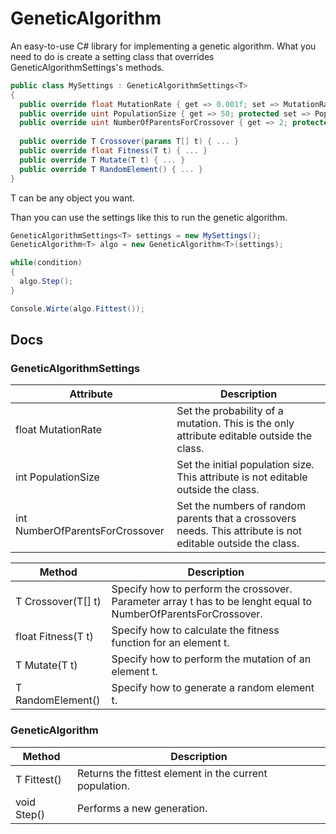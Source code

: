 # GeneticAlgorithm
An easy-to-use C# library for implementing a genetic algorithm.
What you need to do is create a setting class that overrides GeneticAlgorithmSettings's methods.

```cs
public class MySettings : GeneticAlgorithmSettings<T>
{
  public override float MutationRate { get => 0.001f; set => MutationRate = value; }
  public override uint PopulationSize { get => 50; protected set => PopulationSize = value; }
  public override uint NumberOfParentsForCrossover { get => 2; protected set => NumberOfParentsForCrossover = value; }
   
  public override T Crossover(params T[] t) { ... }
  public override float Fitness(T t) { ... }
  public override T Mutate(T t) { ... }
  public override T RandomElement() { ... }
}
```
T can be any object you want.

Than you can use the settings like this to run the genetic algorithm.
```cs
GeneticAlgorithmSettings<T> settings = new MySettings();
GeneticAlgorithm<T> algo = new GeneticAlgorithm<T>(settings);

while(condition)
{
  algo.Step();
}

Console.Wirte(algo.Fittest());
```
## Docs
### GeneticAlgorithmSettings
| Attribute                       | Description        |
| ------------------------------- | ------------------ |
|float MutationRate|Set the probability of a mutation. This is the only attribute editable outside the class.|
|int PopulationSize|Set the initial population size. This attribute is not editable outside the class.|
|int NumberOfParentsForCrossover|Set the numbers of random parents that a crossovers needs. This attribute is not editable outside the class.|

| Method                          | Description        |
| ------------------------------- | ------------------ |
|T Crossover(T[] t)|Specify how to perform the crossover. Parameter array t has to be lenght equal to NumberOfParentsForCrossover.|
|float Fitness(T t)|Specify how to calculate the fitness function for an element t.|
|T Mutate(T t)|Specify how to perform the mutation of an element t.|
|T RandomElement()|Specify how to generate a random element t.|

### GeneticAlgorithm

| Method                          | Description        |
| ------------------------------- | ------------------ |
|T Fittest()|Returns the fittest element in the current population.|
|void Step()|Performs a new generation.|

